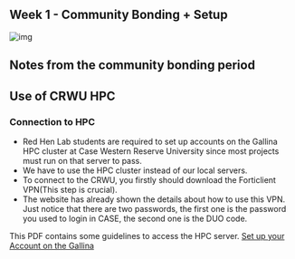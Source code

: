 ## Week 1 - Community Bonding + Setup

![img](https://miro.medium.com/max/598/0*S6Es74nvRVxExEkL.png)

## Notes from the community bonding period

## Use of CRWU HPC

### Connection to HPC
* Red Hen Lab students are required to set up accounts on the Gallina HPC cluster at Case Western Reserve University since most projects must run on that server to pass.
* We have to use the HPC cluster instead of our local servers. 
* To connect to the CRWU, you firstly should download the Forticlient VPN(This step is crucial). 
* The website has already shown the details about how to use this VPN. Just notice that there are two passwords, the first one is the password you used to login in CASE, the second one is the DUO code.

This PDF contains some guidelines to access the HPC server.
[Set up your Account on the Gallina](https://drive.google.com/file/d/1Z_8akM36JkY-vICeLYqneHKOWqTN7wVA/view?usp=sharing)
